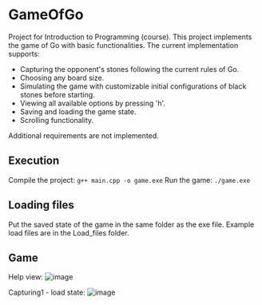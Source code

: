 # GameOfGo
Project for Introduction to Programming (course).
This project implements the game of Go with basic functionalities. The current implementation supports:
- Capturing the opponent's stones following the current rules of Go.
- Choosing any board size.
- Simulating the game with customizable initial configurations of black stones before starting.
- Viewing all available options by pressing 'h'.
- Saving and loading the game state.
- Scrolling functionality.

Additional requirements are not implemented.

## Execution
Compile the project:
`` g++ main.cpp -o game.exe ``
Run the game:
`` ./game.exe ``

## Loading files
Put the saved state of the game in the same folder as the exe file.
Example load files are in the Load_files folder.

## Game
Help view:
![image](https://github.com/user-attachments/assets/5a303a73-bfae-47dd-95d2-c64bccb1f2ee)

Capturing1 - load state:
![image](https://github.com/user-attachments/assets/3ff32aaf-57f6-4fed-b835-8b7bc005ebbd)


